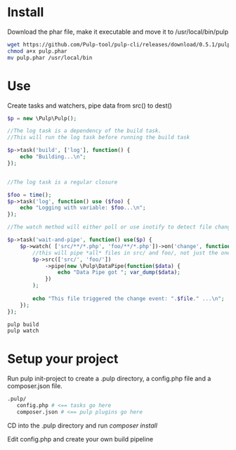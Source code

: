 Install
===
Download the phar file, make it executable and move it to /usr/local/bin/pulp
```bash
wget https://github.com/Pulp-tool/pulp-cli/releases/download/0.5.1/pulp.phar
chmod a+x pulp.phar
mv pulp.phar /usr/local/bin
```

Use
===
Create tasks and watchers, pipe data from src() to dest()

```php
$p = new \Pulp\Pulp();

//The log task is a dependency of the build task.
//This will run the log task before running the build task

$p->task('build', ['log'], function() {
	echo "Building...\n";
});


//The log task is a regular closure

$foo = time();
$p->task('log', function() use ($foo) {
	echo "Logging with variable: $foo...\n";
});

//The watch method will either poll or use inotify to detect file changes

$p->task('wait-and-pipe', function() use($p) {
	$p->watch( ['src/**/*.php', 'foo/**/*.php'])->on('change', function($file) use ($p) {
		//this will pipe *all* files in src/ and foo/, not just the ones that changed
		$p->src(['src/', 'foo/'])
			->pipe(new \Pulp\DataPipe(function($data) {
				echo "Data Pipe got "; var_dump($data);
			})
		);
			
		echo "This file triggered the change event: ".$file." ...\n";
	});
});
```

```bash
pulp build
pulp watch
```

Setup your project
===
Run pulp init-project to create a .pulp directory, a config.php file and a composer.json file.

```bash
.pulp/
   config.php # <== tasks go here
   composer.json # <== pulp plugins go here
```

CD into the .pulp directory and run *composer install*

Edit config.php and create your own build pipeline
